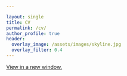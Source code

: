 ```yaml
---

layout: single
title: CV
permalink: /cv/
author_profile: true
header:
  overlay_image: /assets/images/skyline.jpg
  overlay_filter: 0.4
---
```

[View in a new window.](https://ajheideman.github.io/Heideman_CV_022025.pdf)
<!--<a href="https://github.com/ajheideman/ajheideman.github.io/Heideman_CV_April2021.pdf" onclick="window.open('https://github.com/ajheideman/ajheideman.github.io/Heideman_CV_April2021.pdf', '_self');"> View in a new window.</a>-->


<div id="pdf">
<object width="850" height="700" type="application/pdf" data="../Heideman_CV_022025.pdf?#toolbar=0&navpanes=0" id="pdf-content">
</object>
</div>

<!--<embed src="../resources/Summer19_CV.pdf" width="750" height="375" type='application/pdf'>-->

